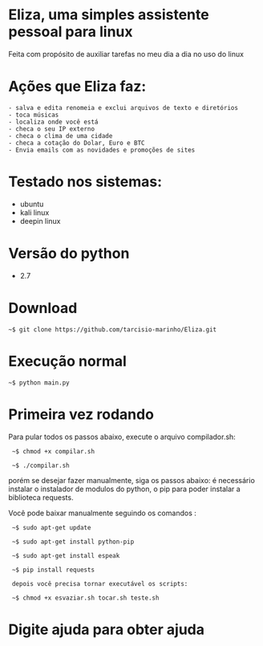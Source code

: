 # Eliza, uma simples assistente pessoal para linux 
Feita com propósito de auxiliar tarefas no meu dia a dia no uso do linux

# Ações que Eliza faz:
    - salva e edita renomeia e exclui arquivos de texto e diretórios
    - toca músicas
    - localiza onde você está
    - checa o seu IP externo
    - checa o clima de uma cidade
    - checa a cotação do Dolar, Euro e BTC
    - Envia emails com as novidades e promoções de sites
    
# Testado nos sistemas:
- ubuntu
- kali linux
- deepin linux

# Versão do python
- 2.7

# Download
    ~$ git clone https://github.com/tarcisio-marinho/Eliza.git

# Execução normal
    ~$ python main.py

# Primeira vez rodando
Para pular todos os passos abaixo, execute o arquivo compilador.sh:

     ~$ chmod +x compilar.sh

     ~$ ./compilar.sh

porém se desejar fazer manualmente, siga os passos abaixo:
é necessário instalar o instalador de modulos do python, o pip para poder instalar a biblioteca requests.

Você pode baixar manualmente seguindo os comandos :

     ~$ sudo apt-get update 

     ~$ sudo apt-get install python-pip

     ~$ sudo apt-get install espeak

     ~$ pip install requests

     depois você precisa tornar executável os scripts:

     ~$ chmod +x esvaziar.sh tocar.sh teste.sh



# Digite ajuda para obter ajuda
